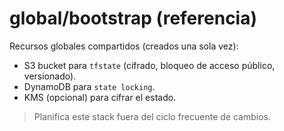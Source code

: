 # global/bootstrap (referencia)

Recursos globales compartidos (creados una sola vez):
- S3 bucket para `tfstate` (cifrado, bloqueo de acceso público, versionado).
- DynamoDB para `state locking`.
- KMS (opcional) para cifrar el estado.

> Planifica este stack fuera del ciclo frecuente de cambios.

